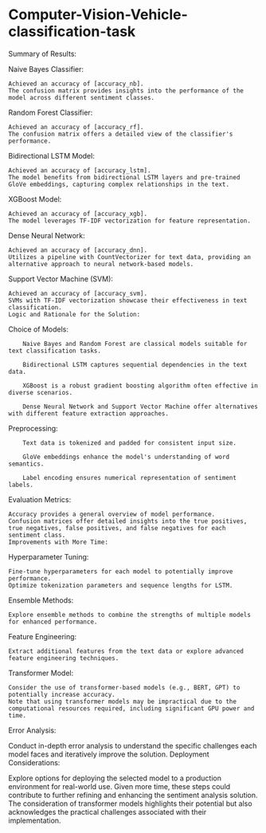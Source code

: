 # Computer-Vision-Vehicle-classification-task

Summary of Results:

Naive Bayes Classifier:

    Achieved an accuracy of [accuracy_nb].
    The confusion matrix provides insights into the performance of the model across different sentiment classes.
    
Random Forest Classifier:

    Achieved an accuracy of [accuracy_rf].
    The confusion matrix offers a detailed view of the classifier's performance.

Bidirectional LSTM Model:

    Achieved an accuracy of [accuracy_lstm].
    The model benefits from bidirectional LSTM layers and pre-trained GloVe embeddings, capturing complex relationships in the text.
    
XGBoost Model:

    Achieved an accuracy of [accuracy_xgb].
    The model leverages TF-IDF vectorization for feature representation.
    
Dense Neural Network:

    Achieved an accuracy of [accuracy_dnn].
    Utilizes a pipeline with CountVectorizer for text data, providing an alternative approach to neural network-based models.
    
Support Vector Machine (SVM):

    Achieved an accuracy of [accuracy_svm].
    SVMs with TF-IDF vectorization showcase their effectiveness in text classification.
    Logic and Rationale for the Solution:

Choice of Models:

        Naive Bayes and Random Forest are classical models suitable for text classification tasks.
        
        Bidirectional LSTM captures sequential dependencies in the text data.
        
        XGBoost is a robust gradient boosting algorithm often effective in diverse scenarios.
        
        Dense Neural Network and Support Vector Machine offer alternatives with different feature extraction approaches.

Preprocessing:

        Text data is tokenized and padded for consistent input size.
        
        GloVe embeddings enhance the model's understanding of word semantics.
        
        Label encoding ensures numerical representation of sentiment labels.

Evaluation Metrics:

    Accuracy provides a general overview of model performance.
    Confusion matrices offer detailed insights into the true positives, true negatives, false positives, and false negatives for each sentiment class.
    Improvements with More Time:

Hyperparameter Tuning:
    
    Fine-tune hyperparameters for each model to potentially improve performance.
    Optimize tokenization parameters and sequence lengths for LSTM.
Ensemble Methods:

    Explore ensemble methods to combine the strengths of multiple models for enhanced performance.
    
Feature Engineering:

    Extract additional features from the text data or explore advanced feature engineering techniques.
    
Transformer Model:

    Consider the use of transformer-based models (e.g., BERT, GPT) to potentially increase accuracy.
    Note that using transformer models may be impractical due to the computational resources required, including significant GPU power and time.
    
Error Analysis:

Conduct in-depth error analysis to understand the specific challenges each model faces and iteratively improve the solution.
Deployment Considerations:

Explore options for deploying the selected model to a production environment for real-world use.
Given more time, these steps could contribute to further refining and enhancing the sentiment analysis solution. The consideration of transformer models highlights their potential but also acknowledges the practical challenges associated with their implementation.
